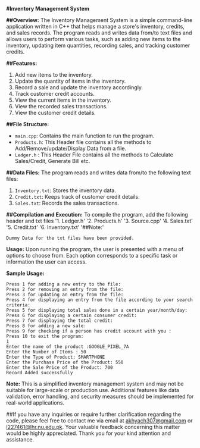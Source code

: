 **#Inventory Management System**

**##Overview:**
The Inventory Management System is a simple command-line application written in C++ that helps manage a store's inventory, credits, and sales records. The program reads and writes data from/to text files and allows users to perform various tasks, such as adding new items to the inventory, updating item quantities, recording sales, and tracking customer credits.

**##Features:**
1. Add new items to the inventory.
2. Update the quantity of items in the inventory.
3. Record a sale and update the inventory accordingly.
4. Track customer credit accounts.
5. View the current items in the inventory.
6. View the recorded sales transactions.
7. View the customer credit details.

**##File Structure:**
- `main.cpp`: Contains the main function to run the program.
- `Products.h`: This Header file contains all the methods to Add/Remove/update/Display Data from a file.
- `Ledger.h` : This Header File contains all the methods to Calculate Sales/Credit, Generate Bill etc.

**##Data Files:**
The program reads and writes data from/to the following text files:
1. `Inventory.txt`: Stores the inventory data.
2. `Credit.txt`: Keeps track of customer credit details.
3. `Sales.txt`: Records the sales transactions.

**##Compilation and Execution:**
To compile the program, add the following header and txt files 
'1. Ledger.h'
'2. Products.h'
'3. Source.cpp'
'4. Sales.txt'
'5. Credit.txt'
'6. Inventory.txt'
'##Note:'

```
Dummy Data for the txt files have been provided.
```

**Usage:**
Upon running the program, the user is presented with a menu of options to choose from. Each option corresponds to a specific task or information the user can access.

**Sample Usage:**
```
Press 1 for adding a new entry to the file:
Press 2 for removing an entry from the file:
Press 3 for updating an entry from the file:
Press 4 for displaying an entry from the file according to your search criteria:
Press 5 for displaying total sales done in a certain year/month/day:
Press 6 for displaying a certain consumer credit:
Press 7 for displaying the total credit:
Press 8 for adding a new sale:
Press 9 for checking if a person has credit account with you :
Press 10 to exit the program:
1
Enter the name of the product :GOOGLE_PIXEL_7A
Enter the Number of Items : 50
Enter the Type of Product: SMARTPHONE
Enter the Purchase Price of the Product: 550
Enter the Sale Price of the Product: 700
Record Added successfully
```

**Note:**
This is a simplified inventory management system and may not be suitable for large-scale or production use. Additional features like data validation, error handling, and security measures should be implemented for real-world applications.

##If you have any inquiries or require further clarification regarding the code, please feel free to contact me via email at akhyach307@gmail.com or l227461@lhr.nu.edu.pk. Your valuable feedback concerning this matter would be highly appreciated. Thank you for your kind attention and assistance.
